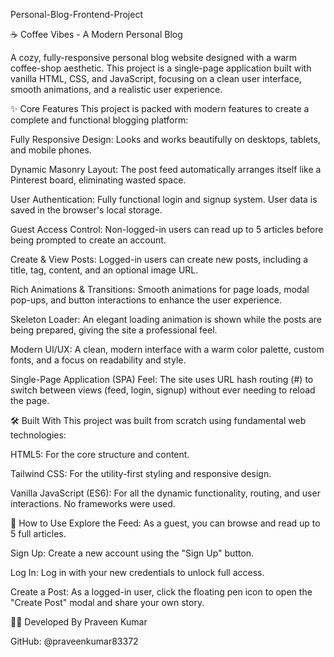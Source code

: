 Personal-Blog-Frontend-Project

☕ Coffee Vibes - A Modern Personal Blog

A cozy, fully-responsive personal blog website designed with a warm coffee-shop aesthetic. This project is a single-page application built with vanilla HTML, CSS, and JavaScript, focusing on a clean user interface, smooth animations, and a realistic user experience.

✨ Core Features
This project is packed with modern features to create a complete and functional blogging platform:

Fully Responsive Design: Looks and works beautifully on desktops, tablets, and mobile phones.

Dynamic Masonry Layout: The post feed automatically arranges itself like a Pinterest board, eliminating wasted space.

User Authentication: Fully functional login and signup system. User data is saved in the browser's local storage.

Guest Access Control: Non-logged-in users can read up to 5 articles before being prompted to create an account.

Create & View Posts: Logged-in users can create new posts, including a title, tag, content, and an optional image URL.

Rich Animations & Transitions: Smooth animations for page loads, modal pop-ups, and button interactions to enhance the user experience.

Skeleton Loader: An elegant loading animation is shown while the posts are being prepared, giving the site a professional feel.

Modern UI/UX: A clean, modern interface with a warm color palette, custom fonts, and a focus on readability and style.

Single-Page Application (SPA) Feel: The site uses URL hash routing (#) to switch between views (feed, login, signup) without ever needing to reload the page.

🛠️ Built With
This project was built from scratch using fundamental web technologies:

HTML5: For the core structure and content.

Tailwind CSS: For the utility-first styling and responsive design.

Vanilla JavaScript (ES6): For all the dynamic functionality, routing, and user interactions. No frameworks were used.

🚀 How to Use
Explore the Feed: As a guest, you can browse and read up to 5 full articles.

Sign Up: Create a new account using the "Sign Up" button.

Log In: Log in with your new credentials to unlock full access.

Create a Post: As a logged-in user, click the floating pen icon to open the "Create Post" modal and share your own story.

👨‍💻 Developed By
Praveen Kumar

GitHub: @praveenkumar83372
